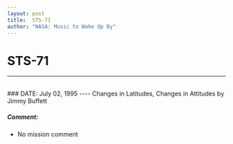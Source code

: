 ```yaml
---
layout: post
title:  STS-71
author: "NASA: Music to Wake Up By"
---
```


# STS-71
----
<br/>
### DATE: July 02, 1995
----
Changes in Latitudes, Changes in Attitudes by Jimmy Buffett

##### Comment:
* No mission comment
